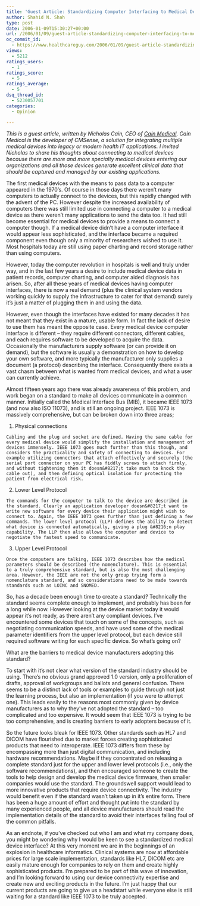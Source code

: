 ```yaml
---
title: 'Guest Article: Standardizing Computer Interfacing to Medical Devices'
author: Shahid N. Shah
type: post
date: 2006-01-09T15:30:27+00:00
url: /2006/01/09/guest-article-standardizing-computer-interfacing-to-medical-devices/
oc_commit_id:
  - https://www.healthcareguy.com/2006/01/09/guest-article-standardizing-computer-interfacing-to-medical-devices/1478768984
views:
  - 5212
ratings_users:
  - 1
ratings_score:
  - 5
ratings_average:
  - 5
dsq_thread_id:
  - 5230057701
categories:
  - Opinion

---
```

_This is a guest article, written by Nicholas Cain, CEO of [Cain Medical][1]. Cain Medical is the developer of CMSense, a solution for integrating multiple medical devices into legacy or modern health IT applications. I invited Nicholas to share his thoughts about connecting to medical devices because there are more and more specialty medical devices entering our organizations and all those devices generate excellent clinical data that should be captured and managed by our existing applications._

The first medical devices with the means to pass data to a computer appeared in the 1970&#8217;s. Of course in those days there weren&#8217;t many computers to actually connect to the devices, but this rapidly changed with the advent of the PC. However despite the increased availability of computers there was still limited use in connecting a computer to a medical device as there weren&#8217;t many applications to send the data too. It had still become essential for medical devices to provide a means to connect a computer though. If a medical device didn&#8217;t have a computer interface it would appear less sophisticated, and the interface became a required component even though only a minority of researchers wished to use it. Most hospitals today are still using paper charting and record storage rather than using computers.

However, today the computer revolution in hospitals is well and truly under way, and in the last few years a desire to include medical device data in patient records, computer charting, and computer aided diagnosis has arisen. So, after all these years of medical devices having computer interfaces, there is now a real demand (plus the clinical system vendors working quickly to supply the infrastructure to cater for that demand) surely it&#8217;s just a matter of plugging them in and using the data.

However, even though the interfaces have existed for many decades it has not meant that they exist in a mature, usable form. In fact the lack of desire to use them has meant the opposite case. Every medical device computer interface is different – they require different connectors, different cables, and each requires software to be developed to acquire the data. Occasionally the manufacturers supply software (or can provide it on demand), but the software is usually a demonstration on how to develop your own software, and more typically the manufacturer only supplies a document (a protocol) describing the interface. Consequently there exists a vast chasm between what is wanted from medical devices, and what a user can currently achieve.

Almost fifteen years ago there was already awareness of this problem, and work began on a standard to make all devices communicate in a common manner. Initially called the Medical Interface Bus (MIB), it became IEEE 1073 (and now also ISO 11073), and is still an ongoing project. IEEE 1073 is massively comprehensive, but can be broken down into three areas;

  1. Physical connections
  
    Cabling and the plug and socket are defined. Having the same cable for every medical device would simplify the installation and management of devices immensely. IEEE 1073 goes much further than this though, and considers the practicality and safety of connecting to devices. For example utilizing connectors that attach effectively and securely (the serial port connector on your PC has fiddly screws to attach firmly, and without tightening them it doesn&#8217;t take much to knock the cable out), and then defining optical isolation for protecting the patient from electrical risk.
  2. Lower Level Protocol
  
    The commands for the computer to talk to the device are described in the standard. Clearly an application developer doesn&#8217;t want to write new software for every device their application might wish to connect to. Again, the IEEE 1073 goes further than just defining a few commands. The lower level protocol (LLP) defines the ability to detect what device is connected automatically, giving a plug &#8216;n play capability. The LLP then also allows the computer and device to negotiate the fastest speed to communicate.
  3. Upper Level Protocol
  
    Once the computers are talking, IEEE 1073 describes how the medical parameters should be described (the nomenclature). This is essential to a truly comprehensive standard, but is also the most challenging area. However, the IEEE are not the only group trying form a nomenclature standard, and so considerations need to be made towards standards such as LOINC and SNOMED.

So, has a decade been enough time to create a standard? Technically the standard seems complete enough to implement, and probably has been for a long while now. However looking at the device market today it would appear it&#8217;s not ready, as there aren&#8217;t any compliant devices. I&#8217;ve encountered some devices that touch on some of the concepts, such as negotiating communication speeds, and have used some of the medical parameter identifiers from the upper level protocol, but each device still required software writing for each specific device. So what&#8217;s going on?

What are the barriers to medical device manufacturers adopting this standard?

To start with it&#8217;s not clear what version of the standard industry should be using. There&#8217;s no obvious grand approved 1.0 version, only a proliferation of drafts, approval of workgroups and ballots and general confusion. There seems to be a distinct lack of tools or examples to guide through not just the learning process, but also an implementation (if you were to attempt one). This leads easily to the reasons most commonly given by device manufacturers as to why they&#8217;ve not adopted the standard – too complicated and too expensive. It would seem that IEEE 1073 is trying to be too comprehensive, and is creating barriers to early adopters because of it.

So the future looks bleak for IEEE 1073. Other standards such as HL7 and DICOM have flourished due to market forces creating sophisticated products that need to interoperate. IEEE 1073 differs from these by encompassing more than just digital communication, and including hardware recommendations. Maybe if they concentrated on releasing a complete standard just for the upper and lower level protocols (i.e., only the software recommendations), and then encouraged someone to create the tools to help design and develop the medical device firmware, then smaller companies would use the standard. The groundswell support would lead to more innovative products that require device connectivity. The industry would benefit even if the standard wasn&#8217;t taken up in it&#8217;s entire form. There has been a huge amount of effort and thought put into the standard by many experienced people, and all device manufacturers should read the implementation details of the standard to avoid their interfaces falling foul of the common pitfalls.

As an endnote, if you&#8217;ve checked out who I am and what my company does, you might be wondering why I would be keen to see a standardized medical device interface? At this very moment we are in the beginnings of an explosion in healthcare informatics. Clinical systems are now at affordable prices for large scale implementation, standards like HL7, DICOM etc are easily mature enough for companies to rely on them and create highly sophisticated products. I&#8217;m prepared to be part of this wave of innovation, and I&#8217;m looking forward to using our device connectivity expertise and create new and exciting products in the future. I&#8217;m just happy that our current products are going to give us a headstart while everyone else is still waiting for a standard like IEEE 1073 to be truly accepted.

 [1]: http://www.cainmedical.com/